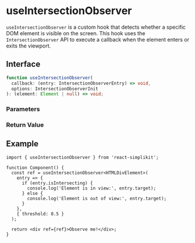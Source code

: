 # useIntersectionObserver

`useIntersectionObserver` is a custom hook that detects whether a specific DOM element is visible on the screen. This hook uses the `IntersectionObserver` API to execute a callback when the element enters or exits the viewport.

## Interface

```ts
function useIntersectionObserver(
  callback: (entry: IntersectionObserverEntry) => void,
  options: IntersectionObserverInit
): (element: Element | null) => void;
```

### Parameters

<Interface
  required
  name="callback"
  type="(entry: IntersectionObserverEntry) => void"
  description="A callback function that is executed when the visibility of the element changes. You can check <code>entry.isIntersecting</code> to determine if the element is in view."
/>

<Interface
  required
  name="options"
  type="IntersectionObserverInit"
  description="Options for the <code>IntersectionObserver</code>. You can specify values such as <code>root</code>, <code>rootMargin</code>, and <code>threshold</code>."
/>

### Return Value

<Interface
  name=""
  type="(element: Element | null) => void"
  description="function to set the element. Attach this function to the <code>ref</code> attribute, and the <code>callback</code> will be executed whenever the element's visibility changes."
/>

## Example

```tsx
import { useIntersectionObserver } from 'react-simplikit';

function Component() {
  const ref = useIntersectionObserver<HTMLDivElement>(
    entry => {
      if (entry.isIntersecting) {
        console.log('Element is in view:', entry.target);
      } else {
        console.log('Element is out of view:', entry.target);
      }
    },
    { threshold: 0.5 }
  );

  return <div ref={ref}>Observe me!</div>;
}
```
